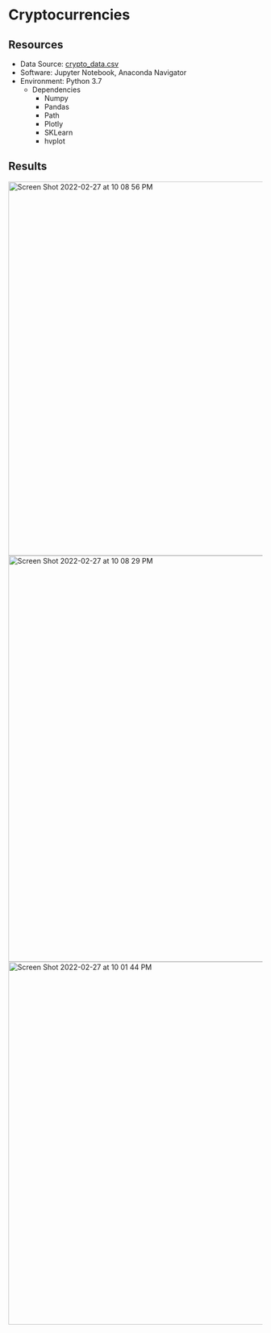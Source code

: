 # Cryptocurrencies


## Resources

- Data Source: [crypto_data.csv](https://github.com/NensiH/Cryptocurrencies/blob/main/Resources/crypto_data.csv)
- Software: Jupyter Notebook, Anaconda Navigator
- Environment: Python 3.7
  - Dependencies
    - Numpy
    - Pandas
    - Path
    - Plotly
    - SKLearn
    - hvplot


## Results
<img width="742" alt="Screen Shot 2022-02-27 at 10 08 56 PM" src="https://user-images.githubusercontent.com/92277581/155922712-068c1a18-c215-40d5-ab86-981240dbd53d.png">

<img width="806" alt="Screen Shot 2022-02-27 at 10 08 29 PM" src="https://user-images.githubusercontent.com/92277581/155922720-3cb133a2-edd8-4fa9-a8ce-7c870cb29add.png">

<img width="720" alt="Screen Shot 2022-02-27 at 10 01 44 PM" src="https://user-images.githubusercontent.com/92277581/155922727-0905d033-06e8-4077-8359-ad5699ffe350.png">

